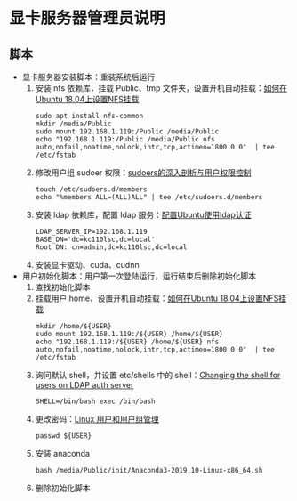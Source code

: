 # 显卡服务器管理员说明


## 脚本

* 显卡服务器安装脚本：重装系统后运行
    1. 安装 nfs 依赖库，挂载 Public、tmp 文件夹，设置开机自动挂载：[如何在Ubuntu 18.04上设置NFS挂载](https://www.howtoing.com/how-to-set-up-an-nfs-mount-on-ubuntu-18-04)
        ```
        sudo apt install nfs-common
        mkdir /media/Public
        sudo mount 192.168.1.119:/Public /media/Public
        echo "192.168.1.119:/Public /media/Public nfs auto,nofail,noatime,nolock,intr,tcp,actimeo=1800 0 0"  | tee /etc/fstab
        ```
    1. 修改用户组 sudoer 权限：[sudoers的深入剖析与用户权限控制](https://segmentfault.com/a/1190000007394449)
        ```
        touch /etc/sudoers.d/members
        echo "%members ALL=(ALL)ALL" | tee /etc/sudoers.d/members
        ```
    1. 安装 ldap 依赖库，配置 ldap 服务：[配置Ubuntu使用ldap认证](https://www.iteye.com/blog/wuyaweiwude-1889452)
        ```
        LDAP_SERVER_IP=192.168.1.119
        BASE_DN='dc=kc110lsc,dc=local'
        Root DN: cn=admin,dc=kc110lsc,dc=local
        ```
    1. 安装显卡驱动、cuda、cudnn
* 用户初始化脚本：用户第一次登陆运行，运行结束后删除初始化脚本
	1. 查找初始化脚本
    1. 挂载用户 home、设置开机自动挂载：[如何在Ubuntu 18.04上设置NFS挂载](https://www.howtoing.com/how-to-set-up-an-nfs-mount-on-ubuntu-18-04)
        ```
		mkdir /home/${USER}
		sudo mount 192.168.1.119:/${USER} /home/${USER}
		echo "192.168.1.119:/${USER} /home/${USER} nfs auto,nofail,noatime,nolock,intr,tcp,actimeo=1800 0 0"  | tee /etc/fstab
        ```
	1. 询问默认 shell，并设置 etc/shells 中的 shell：[Changing the shell for users on LDAP auth server](https://www.linuxquestions.org/questions/linux-server-73/changing-the-shell-for-users-on-ldap-auth-server-4175501977/)
        ```
		SHELL=/bin/bash exec /bin/bash
        ```
	1. 更改密码：[Linux 用户和用户组管理](https://www.runoob.com/linux/linux-user-manage.html)
        ```
		passwd ${USER}
        ```
	1. 安装 anaconda
        ```
		bash /media/Public/init/Anaconda3-2019.10-Linux-x86_64.sh
        ```
    1. 删除初始化脚本
